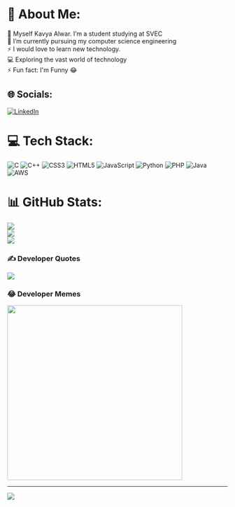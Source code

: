 # 💫 About Me:
🫡 Myself Kavya Alwar. I’m a student studying at SVEC<br>🌱 I’m currently pursuing my computer science engineering<br>⚡ I would love to learn new technology.<br>💻 Exploring the vast world of technology<br>⚡ Fun fact: I'm Funny 😂


## 🌐 Socials:
[![LinkedIn](https://img.shields.io/badge/LinkedIn-%230077B5.svg?logo=linkedin&logoColor=white)](https://linkedin.com/in/https://www.linkedin.com/in/kavyaalwar/) 

# 💻 Tech Stack:
![C](https://img.shields.io/badge/c-%2300599C.svg?style=for-the-badge&logo=c&logoColor=white) ![C++](https://img.shields.io/badge/c++-%2300599C.svg?style=for-the-badge&logo=c%2B%2B&logoColor=white) ![CSS3](https://img.shields.io/badge/css3-%231572B6.svg?style=for-the-badge&logo=css3&logoColor=white) ![HTML5](https://img.shields.io/badge/html5-%23E34F26.svg?style=for-the-badge&logo=html5&logoColor=white) ![JavaScript](https://img.shields.io/badge/javascript-%23323330.svg?style=for-the-badge&logo=javascript&logoColor=%23F7DF1E) ![Python](https://img.shields.io/badge/python-3670A0?style=for-the-badge&logo=python&logoColor=ffdd54) ![PHP](https://img.shields.io/badge/php-%23777BB4.svg?style=for-the-badge&logo=php&logoColor=white) ![Java](https://img.shields.io/badge/java-%23ED8B00.svg?style=for-the-badge&logo=openjdk&logoColor=white) ![AWS](https://img.shields.io/badge/AWS-%23FF9900.svg?style=for-the-badge&logo=amazon-aws&logoColor=white)
# 📊 GitHub Stats:
![](https://github-readme-stats.vercel.app/api?username=kavyaalwar&theme=merko&hide_border=false&include_all_commits=false&count_private=false)<br/>
![](https://github-readme-streak-stats.herokuapp.com/?user=kavyaalwar&theme=merko&hide_border=false)<br/>
![](https://github-readme-stats.vercel.app/api/top-langs/?username=kavyaalwar&theme=merko&hide_border=false&include_all_commits=false&count_private=false&layout=compact)

### ✍️ Developer Quotes
![](https://quotes-github-readme.vercel.app/api?type=horizontal&theme=radical)

### 😂 Developer Memes
<img src='https://randommeme-five.vercel.app/' style="height: 400px;"/>

---
[![](https://visitcount.itsvg.in/api?id=kavyaalwar&icon=0&color=0)](https://visitcount.itsvg.in)

<!-- Proudly created with GPRM ( https://gprm.itsvg.in ) -->

